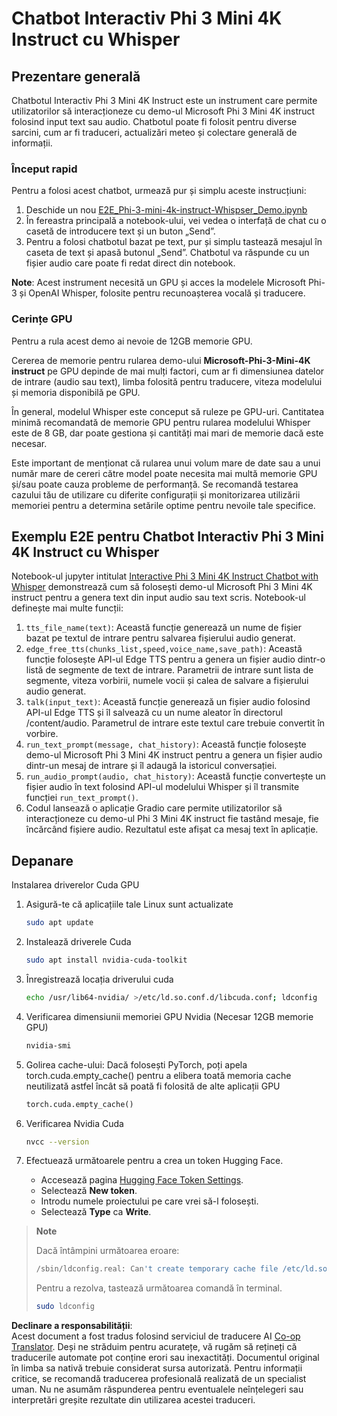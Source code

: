 <!--
CO_OP_TRANSLATOR_METADATA:
{
  "original_hash": "006e8cf75211d3297f24e1b22e38955f",
  "translation_date": "2025-07-17T02:22:52+00:00",
  "source_file": "md/02.Application/01.TextAndChat/Phi3/E2E_Phi-3-mini_with_whisper.md",
  "language_code": "ro"
}
-->
# Chatbot Interactiv Phi 3 Mini 4K Instruct cu Whisper

## Prezentare generală

Chatbotul Interactiv Phi 3 Mini 4K Instruct este un instrument care permite utilizatorilor să interacționeze cu demo-ul Microsoft Phi 3 Mini 4K instruct folosind input text sau audio. Chatbotul poate fi folosit pentru diverse sarcini, cum ar fi traduceri, actualizări meteo și colectare generală de informații.

### Început rapid

Pentru a folosi acest chatbot, urmează pur și simplu aceste instrucțiuni:

1. Deschide un nou [E2E_Phi-3-mini-4k-instruct-Whispser_Demo.ipynb](https://github.com/microsoft/Phi-3CookBook/blob/main/code/06.E2E/E2E_Phi-3-mini-4k-instruct-Whispser_Demo.ipynb)
2. În fereastra principală a notebook-ului, vei vedea o interfață de chat cu o casetă de introducere text și un buton „Send”.
3. Pentru a folosi chatbotul bazat pe text, pur și simplu tastează mesajul în caseta de text și apasă butonul „Send”. Chatbotul va răspunde cu un fișier audio care poate fi redat direct din notebook.

**Note**: Acest instrument necesită un GPU și acces la modelele Microsoft Phi-3 și OpenAI Whisper, folosite pentru recunoașterea vocală și traducere.

### Cerințe GPU

Pentru a rula acest demo ai nevoie de 12GB memorie GPU.

Cererea de memorie pentru rularea demo-ului **Microsoft-Phi-3-Mini-4K instruct** pe GPU depinde de mai mulți factori, cum ar fi dimensiunea datelor de intrare (audio sau text), limba folosită pentru traducere, viteza modelului și memoria disponibilă pe GPU.

În general, modelul Whisper este conceput să ruleze pe GPU-uri. Cantitatea minimă recomandată de memorie GPU pentru rularea modelului Whisper este de 8 GB, dar poate gestiona și cantități mai mari de memorie dacă este necesar.

Este important de menționat că rularea unui volum mare de date sau a unui număr mare de cereri către model poate necesita mai multă memorie GPU și/sau poate cauza probleme de performanță. Se recomandă testarea cazului tău de utilizare cu diferite configurații și monitorizarea utilizării memoriei pentru a determina setările optime pentru nevoile tale specifice.

## Exemplu E2E pentru Chatbot Interactiv Phi 3 Mini 4K Instruct cu Whisper

Notebook-ul jupyter intitulat [Interactive Phi 3 Mini 4K Instruct Chatbot with Whisper](https://github.com/microsoft/Phi-3CookBook/blob/main/code/06.E2E/E2E_Phi-3-mini-4k-instruct-Whispser_Demo.ipynb) demonstrează cum să folosești demo-ul Microsoft Phi 3 Mini 4K instruct pentru a genera text din input audio sau text scris. Notebook-ul definește mai multe funcții:

1. `tts_file_name(text)`: Această funcție generează un nume de fișier bazat pe textul de intrare pentru salvarea fișierului audio generat.
1. `edge_free_tts(chunks_list,speed,voice_name,save_path)`: Această funcție folosește API-ul Edge TTS pentru a genera un fișier audio dintr-o listă de segmente de text de intrare. Parametrii de intrare sunt lista de segmente, viteza vorbirii, numele vocii și calea de salvare a fișierului audio generat.
1. `talk(input_text)`: Această funcție generează un fișier audio folosind API-ul Edge TTS și îl salvează cu un nume aleator în directorul /content/audio. Parametrul de intrare este textul care trebuie convertit în vorbire.
1. `run_text_prompt(message, chat_history)`: Această funcție folosește demo-ul Microsoft Phi 3 Mini 4K instruct pentru a genera un fișier audio dintr-un mesaj de intrare și îl adaugă la istoricul conversației.
1. `run_audio_prompt(audio, chat_history)`: Această funcție convertește un fișier audio în text folosind API-ul modelului Whisper și îl transmite funcției `run_text_prompt()`.
1. Codul lansează o aplicație Gradio care permite utilizatorilor să interacționeze cu demo-ul Phi 3 Mini 4K instruct fie tastând mesaje, fie încărcând fișiere audio. Rezultatul este afișat ca mesaj text în aplicație.

## Depanare

Instalarea driverelor Cuda GPU

1. Asigură-te că aplicațiile tale Linux sunt actualizate

    ```bash
    sudo apt update
    ```

1. Instalează driverele Cuda

    ```bash
    sudo apt install nvidia-cuda-toolkit
    ```

1. Înregistrează locația driverului cuda

    ```bash
    echo /usr/lib64-nvidia/ >/etc/ld.so.conf.d/libcuda.conf; ldconfig
    ```

1. Verificarea dimensiunii memoriei GPU Nvidia (Necesar 12GB memorie GPU)

    ```bash
    nvidia-smi
    ```

1. Golirea cache-ului: Dacă folosești PyTorch, poți apela torch.cuda.empty_cache() pentru a elibera toată memoria cache neutilizată astfel încât să poată fi folosită de alte aplicații GPU

    ```python
    torch.cuda.empty_cache() 
    ```

1. Verificarea Nvidia Cuda

    ```bash
    nvcc --version
    ```

1. Efectuează următoarele pentru a crea un token Hugging Face.

    - Accesează pagina [Hugging Face Token Settings](https://huggingface.co/settings/tokens?WT.mc_id=aiml-137032-kinfeylo).
    - Selectează **New token**.
    - Introdu numele proiectului pe care vrei să-l folosești.
    - Selectează **Type** ca **Write**.

> **Note**
>
> Dacă întâmpini următoarea eroare:
>
> ```bash
> /sbin/ldconfig.real: Can't create temporary cache file /etc/ld.so.cache~: Permission denied 
> ```
>
> Pentru a rezolva, tastează următoarea comandă în terminal.
>
> ```bash
> sudo ldconfig
> ```

**Declinare a responsabilității**:  
Acest document a fost tradus folosind serviciul de traducere AI [Co-op Translator](https://github.com/Azure/co-op-translator). Deși ne străduim pentru acuratețe, vă rugăm să rețineți că traducerile automate pot conține erori sau inexactități. Documentul original în limba sa nativă trebuie considerat sursa autorizată. Pentru informații critice, se recomandă traducerea profesională realizată de un specialist uman. Nu ne asumăm răspunderea pentru eventualele neînțelegeri sau interpretări greșite rezultate din utilizarea acestei traduceri.